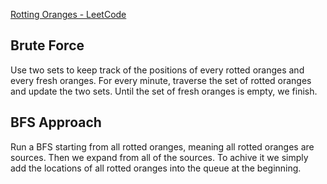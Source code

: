[Rotting Oranges - LeetCode](https://leetcode.com/problems/rotting-oranges/description/)

## Brute Force

Use two sets to keep track of the positions of every rotted oranges and every fresh oranges. For every minute, traverse the set of rotted oranges and update the two sets. Until the set of fresh oranges is empty, we finish. 

## BFS Approach

Run a BFS starting from all rotted oranges, meaning all rotted oranges are sources. Then we expand from all of the sources. To achive it we simply add the locations of all rotted oranges into the queue at the beginning. 

```cpp

```